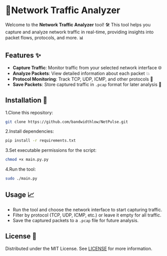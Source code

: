 # 📡Network Traffic Analyzer

Welcome to the **Network Traffic Analyzer** tool! 🛠️ This tool helps you capture and analyze network traffic in real-time, providing insights into packet flows, protocols, and more. 📊

## Features ✨
- **Capture Traffic**: Monitor traffic from your selected network interface 🌐
- **Analyze Packets**: View detailed information about each packet 💥
- **Protocol Monitoring**: Track TCP, UDP, ICMP, and other protocols 📡
- **Save Packets**: Store captured traffic in `.pcap` format for later analysis 💾

## Installation 🔧

1.Clone this repository:
```bash
git clone https://github.com/bandwidthlow/NetPulse.git
```
   
2.Install dependencies:
```bash
pip install -r requirements.txt
```

3.Set executable permissions for the script:
```bash
chmod +x main.py.py
```

4.Run the tool:
```bash
sudo ./main.py
```

## Usage 📈
- Run the tool and choose the network interface to start capturing traffic.
- Filter by protocol (TCP, UDP, ICMP, etc.) or leave it empty for all traffic.
- Save the captured packets to a `.pcap` file for future analysis.

## License 📜
Distributed under the MIT License. See [LICENSE](LICENSE) for more information.
